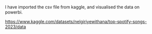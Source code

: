 I have imported the csv file from kaggle, and visualised the data on powerbi.

https://www.kaggle.com/datasets/nelgiriyewithana/top-spotify-songs-2023/data
